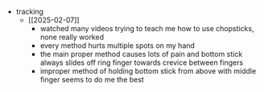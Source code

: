  * tracking
    * [[2025-02-07]]
      * watched many videos trying to teach me how to use chopsticks, none really worked
      * every method hurts multiple spots on my hand
      * the main proper method causes lots of pain and bottom stick always slides off ring finger towards crevice between fingers
      * improper method of holding bottom stick from above with middle finger seems to do me the best